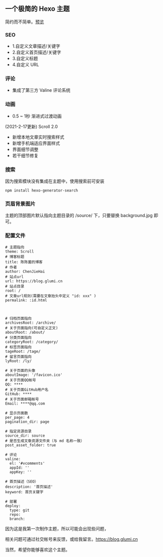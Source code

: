 ## 一个极简的 Hexo 主题

简约而不简单。<a href="https://chenjiehai.gitee.io/">预览</a>

### SEO
- 1.自定义文章描述/关键字
- 2.自定义首页描述/关键字
- 3.自定义标题
- 4.自定义 URL

### 评论
- 集成了第三方 Valine 评论系统

### 动画
- 0.5 ~ 1秒 渐进式过渡动画

(2021-2-17更新) Scroll 2.0
- 新增本地文章实时搜索样式
- 新增手机端适应界面样式
- 界面细节调整
- 若干细节修复

### 搜索
因为搜索模块没有集成在主题中，使用搜索前可安装
```
npm install hexo-generator-search
```
### 页眉背景图片

主题的顶部图片默认指向主题目录的 /source/ 下，只要替换 background.jpg 即可。

### 配置文件

```
# 主题指向                     
theme: Scroll                   
# 博客标题                     
title: 陈陈菌的博客              
# 作者                         
author: ChenJieHai            
# 站点url                      
url: https://blog.glumi.cn       
# 站点目录                     
root: /                        
# 文章url规则(需要在文章抬头中定义 "id: xxx" )                 
permalink: :id.html           



# 归档页面指向
archivesRoot: /archive/
# 关于页面指向(可自定义正文)
aboutRoot: /about/
# 分类页面指向
categoryRoot: /category/
# 标签页面指向
tageRoot: /tage/
# 留言页面指向
lyRoot: /ly/

# 关于页面的头像
aboutImage: '/favicon.ico'
# 关于页面QQ帐号
QQ: ****
# 关于页面GitHub用户名
GitHub: ****
# 关于页面邮箱帐号
Email: ****@qq.com

# 显示页面数
per_page: 4
pagination_dir: page

# 指定资源目录
source_dir: source
# 是否生成文章资源文件夹（与 md 名称一致）
post_asset_folder: true

# 评论
valine:
  el: '#vcomments'
  appId: ''
  appKey: ''

# 首页描述（SEO）
description: '首页描述'
keyword: 首页关键字

# 部署 
deploy:
  type: git
  repo: 
  branch: 
```


因为这是我第一次制作主题，所以可能会出现些问题，

相关问题可通过社交帐号来反馈，或给我留言。https://blog.glumi.cn 

当然，希望你能够喜欢这个主题。
